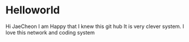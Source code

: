 # Helloworld

Hi JaeCheon
I am Happy that I knew this git hub
It is very clever system. I love this network and coding system
